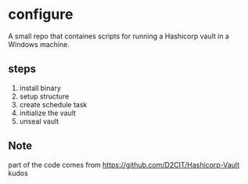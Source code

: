 # configure

A small repo that containes scripts for running a Hashicorp vault in a Windows machine.

## steps

1. install binary
2. setup structure
3. create schedule task
4. initialize the vault
5. unseal vault

## Note

part of the code comes from https://github.com/D2CIT/Hashicorp-Vault kudos

